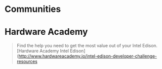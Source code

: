 # Communities

# Hardware Academy

> Find the help you need to get the most value out of your Intel Edison. [Hardware Academy Intel Edison](http://www.hardwareacademy.io/intel-edison-developer-challenge-resources